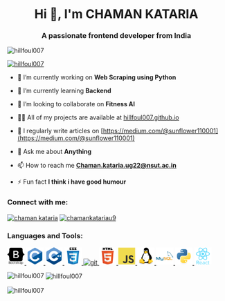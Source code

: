 <h1 align="center">Hi 👋, I'm CHAMAN KATARIA</h1>
<h3 align="center">A passionate frontend developer from India</h3>

<p align="left"> <img src="https://komarev.com/ghpvc/?username=hillfoul007&label=Profile%20views&color=0e75b6&style=flat" alt="hillfoul007" /> </p>

<p align="left"> <a href="https://github.com/ryo-ma/github-profile-trophy"><img src="https://github-profile-trophy.vercel.app/?username=hillfoul007" alt="hillfoul007" /></a> </p>

- 🔭 I’m currently working on **Web Scraping using Python**

- 🌱 I’m currently learning **Backend**

- 👯 I’m looking to collaborate on **Fitness AI**

- 👨‍💻 All of my projects are available at [hillfoul007.github.io](hillfoul007.github.io)

- 📝 I regularly write articles on [https://medium.com/@sunflower110001](https://medium.com/@sunflower110001)

- 💬 Ask me about **Anything**

- 📫 How to reach me **Chaman.kataria.ug22@nsut.ac.in**

- ⚡ Fun fact **I think i have good humour**

<h3 align="left">Connect with me:</h3>
<p align="left">
<a href="https://linkedin.com/in/chaman kataria" target="blank"><img align="center" src="https://raw.githubusercontent.com/rahuldkjain/github-profile-readme-generator/master/src/images/icons/Social/linked-in-alt.svg" alt="chaman kataria" height="30" width="40" /></a>
<a href="https://instagram.com/chamankatariau9" target="blank"><img align="center" src="https://raw.githubusercontent.com/rahuldkjain/github-profile-readme-generator/master/src/images/icons/Social/instagram.svg" alt="chamankatariau9" height="30" width="40" /></a>
</p>

<h3 align="left">Languages and Tools:</h3>
<p align="left"> <a href="https://getbootstrap.com" target="_blank" rel="noreferrer"> <img src="https://raw.githubusercontent.com/devicons/devicon/master/icons/bootstrap/bootstrap-plain-wordmark.svg" alt="bootstrap" width="40" height="40"/> </a> <a href="https://www.cprogramming.com/" target="_blank" rel="noreferrer"> <img src="https://raw.githubusercontent.com/devicons/devicon/master/icons/c/c-original.svg" alt="c" width="40" height="40"/> </a> <a href="https://www.w3schools.com/cpp/" target="_blank" rel="noreferrer"> <img src="https://raw.githubusercontent.com/devicons/devicon/master/icons/cplusplus/cplusplus-original.svg" alt="cplusplus" width="40" height="40"/> </a> <a href="https://www.w3schools.com/css/" target="_blank" rel="noreferrer"> <img src="https://raw.githubusercontent.com/devicons/devicon/master/icons/css3/css3-original-wordmark.svg" alt="css3" width="40" height="40"/> </a> <a href="https://git-scm.com/" target="_blank" rel="noreferrer"> <img src="https://www.vectorlogo.zone/logos/git-scm/git-scm-icon.svg" alt="git" width="40" height="40"/> </a> <a href="https://www.w3.org/html/" target="_blank" rel="noreferrer"> <img src="https://raw.githubusercontent.com/devicons/devicon/master/icons/html5/html5-original-wordmark.svg" alt="html5" width="40" height="40"/> </a> <a href="https://developer.mozilla.org/en-US/docs/Web/JavaScript" target="_blank" rel="noreferrer"> <img src="https://raw.githubusercontent.com/devicons/devicon/master/icons/javascript/javascript-original.svg" alt="javascript" width="40" height="40"/> </a> <a href="https://www.linux.org/" target="_blank" rel="noreferrer"> <img src="https://raw.githubusercontent.com/devicons/devicon/master/icons/linux/linux-original.svg" alt="linux" width="40" height="40"/> </a> <a href="https://www.mysql.com/" target="_blank" rel="noreferrer"> <img src="https://raw.githubusercontent.com/devicons/devicon/master/icons/mysql/mysql-original-wordmark.svg" alt="mysql" width="40" height="40"/> </a> <a href="https://www.python.org" target="_blank" rel="noreferrer"> <img src="https://raw.githubusercontent.com/devicons/devicon/master/icons/python/python-original.svg" alt="python" width="40" height="40"/> </a> <a href="https://reactjs.org/" target="_blank" rel="noreferrer"> <img src="https://raw.githubusercontent.com/devicons/devicon/master/icons/react/react-original-wordmark.svg" alt="react" width="40" height="40"/> </a> </p>

<p><img align="left" src="https://github-readme-stats.vercel.app/api/top-langs?username=hillfoul007&show_icons=true&locale=en&layout=compact" alt="hillfoul007" /></p>

<p>&nbsp;<img align="center" src="https://github-readme-stats.vercel.app/api?username=hillfoul007&show_icons=true&locale=en" alt="hillfoul007" /></p>

<p><img align="center" src="https://github-readme-streak-stats.herokuapp.com/?user=hillfoul007&" alt="hillfoul007" /></p>
